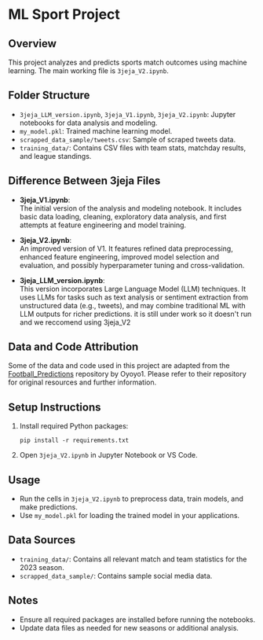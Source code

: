 # ML Sport Project

## Overview
This project analyzes and predicts sports match outcomes using machine learning. The main working file is `3jeja_V2.ipynb`.

## Folder Structure
- `3jeja_LLM_version.ipynb`, `3jeja_V1.ipynb`, `3jeja_V2.ipynb`: Jupyter notebooks for data analysis and modeling.
- `my_model.pkl`: Trained machine learning model.
- `scrapped_data_sample/tweets.csv`: Sample of scraped tweets data.
- `training_data/`: Contains CSV files with team stats, matchday results, and league standings.

## Difference Between 3jeja Files

- **3jeja_V1.ipynb**:  
  The initial version of the analysis and modeling notebook. It includes basic data loading, cleaning, exploratory data analysis, and first attempts at feature engineering and model training.

- **3jeja_V2.ipynb**:  
  An improved version of V1. It features refined data preprocessing, enhanced feature engineering, improved model selection and evaluation, and possibly hyperparameter tuning and cross-validation.

- **3jeja_LLM_version.ipynb**:  
  This version incorporates Large Language Model (LLM) techniques. It uses LLMs for tasks such as text analysis or sentiment extraction from unstructured data (e.g., tweets), and may combine traditional ML with LLM outputs for richer predictions. it is still under work so it doesn't run and we reccomend using 3jeja_V2

## Data and Code Attribution

Some of the data and code used in this project are adapted from the [Football_Predictions](https://github.com/Oyoyo1/Football_Predictions.git) repository by Oyoyo1. Please refer to their repository for original resources and further information.

## Setup Instructions
1. Install required Python packages:
   ```
   pip install -r requirements.txt
   ```

2. Open `3jeja_V2.ipynb` in Jupyter Notebook or VS Code.

## Usage
- Run the cells in `3jeja_V2.ipynb` to preprocess data, train models, and make predictions.
- Use `my_model.pkl` for loading the trained model in your applications.

## Data Sources
- `training_data/`: Contains all relevant match and team statistics for the 2023 season.
- `scrapped_data_sample/`: Contains sample social media data.

## Notes
- Ensure all required packages are installed before running the notebooks.
- Update data files as needed for new seasons or additional analysis.
